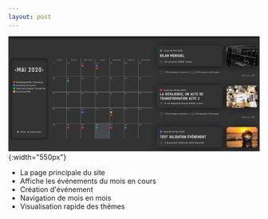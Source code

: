 ```yaml
---
layout: post
---
```


![calendar](images/calendar.jpg){:width="550px"}

- La page principale du site
- Affiche les événements du mois en cours
- Création d'événement
- Navigation de mois en mois
- Visualisation rapide des thèmes

